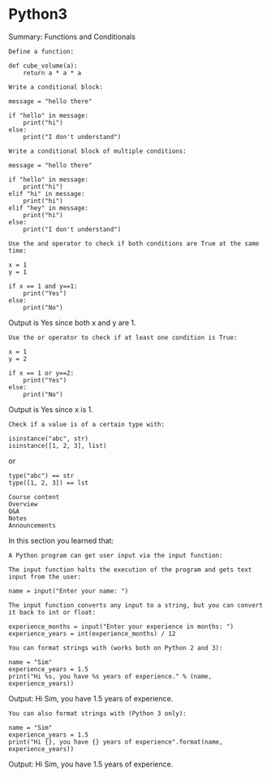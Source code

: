 # Python3
Summary: Functions and Conditionals

    Define a function:

    def cube_volume(a):
        return a * a * a

    Write a conditional block:

    message = "hello there"
     
    if "hello" in message:
        print("hi")
    else:
        print("I don't understand")

    Write a conditional block of multiple conditions:

    message = "hello there"
     
    if "hello" in message:
        print("hi")
    elif "hi" in message:
        print("hi")
    elif "hey" in message:
        print("hi")
    else:
        print("I don't understand")

    Use the and operator to check if both conditions are True at the same time:

    x = 1
    y = 1
     
    if x == 1 and y==1:
        print("Yes")
    else:
        print("No")

Output is Yes since both x and y are 1.

    Use the or operator to check if at least one condition is True:

    x = 1
    y = 2
     
    if x == 1 or y==2:
        print("Yes")
    else:
        print("No")

Output is Yes since x is 1.

    Check if a value is of a certain type with:

    isinstance("abc", str)
    isinstance([1, 2, 3], list)

or

    type("abc") == str
    type([1, 2, 3]) == lst

    Course content
    Overview
    Q&A
    Notes
    Announcements




In this section you learned that:

    A Python program can get user input via the input function:

    The input function halts the execution of the program and gets text input from the user:

    name = input("Enter your name: ")

    The input function converts any input to a string, but you can convert it back to int or float:

    experience_months = input("Enter your experience in months: ")
    experience_years = int(experience_months) / 12

    You can format strings with (works both on Python 2 and 3):

    name = "Sim"
    experience_years = 1.5
    print("Hi %s, you have %s years of experience." % (name, experience_years))

Output: Hi Sim, you have 1.5 years of experience.

    You can also format strings with (Python 3 only):

    name = "Sim"
    experience_years = 1.5
    print("Hi {}, you have {} years of experience".format(name, experience_years))

Output: Hi Sim, you have 1.5 years of experience.
